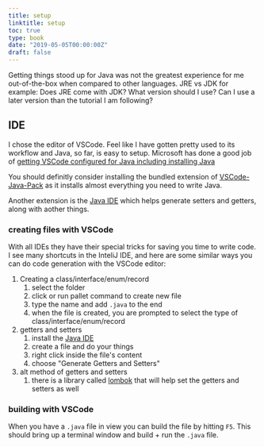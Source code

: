 ```yaml
---
title: setup
linktitle: setup
toc: true
type: book
date: "2019-05-05T00:00:00Z"
draft: false
---
```


Getting things stood up for Java was not the greatest experience for me
out-of-the-box when compared to other languages. JRE vs JDK for example:
Does JRE come with JDK? What version should I use? Can I use a later version
than the tutorial I am following?

## IDE

I chose the editor of VSCode. Feel like I have gotten pretty used to its workflow and Java, so far, is easy to setup.
Microsoft has done a good job of [getting VSCode configured for Java including installing Java](https://code.visualstudio.com/docs/languages/java)

You should definitly consider installing the bundled extension of
[VSCode-Java-Pack](https://marketplace.visualstudio.com/items?itemName=vscjava.vscode-java-pack)
as it installs almost everything you need to write Java.

Another extension is the [Java IDE](https://marketplace.visualstudio.com/items?itemName=YouMayCallMeV.vscode-java-saber)
which helps generate setters and getters, along with aother things.

### creating files with VSCode

With all IDEs they have their special tricks for saving you time to write code. I see many shortcuts in the InteliJ IDE, and here
are some similar ways you can do code generation with the VSCode editor:

1. Creating a class/interface/enum/record
   1. select the folder
   2. click or run pallet command to create new file
   3. type the name and add `.java` to the end
   4. when the file is created, you are prompted to select the type of class/interface/enum/record
1. getters and setters
   1. install the [Java IDE](https://marketplace.visualstudio.com/items?itemName=YouMayCallMeV.vscode-java-saber)
   2. create a file and do your things
   3. right click inside the file's content
   4. choose "Generate Getters and Setters"
1. alt method of getters and setters
   1. there is a library called [lombok](https://projectlombok.org/features/GetterSetter) that will help set the getters and setters as well

### building with VSCode

When you have a `.java` file in view you can build the file by hitting `F5`. This should bring up a terminal window and build + run the `.java` file.
